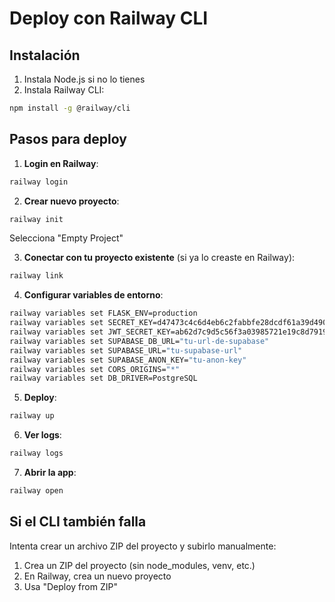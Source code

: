 # Deploy con Railway CLI

## Instalación

1. Instala Node.js si no lo tienes
2. Instala Railway CLI:
```bash
npm install -g @railway/cli
```

## Pasos para deploy

1. **Login en Railway**:
```bash
railway login
```

2. **Crear nuevo proyecto**:
```bash
railway init
```
Selecciona "Empty Project"

3. **Conectar con tu proyecto existente** (si ya lo creaste en Railway):
```bash
railway link
```

4. **Configurar variables de entorno**:
```bash
railway variables set FLASK_ENV=production
railway variables set SECRET_KEY=d47473c4c6d4eb6c2fabbfe28dcdf61a39d490cc42e028a15cd5b135f1863697
railway variables set JWT_SECRET_KEY=ab62d7c9d5c56f3a03985721e19c8d79196707abd14b796cbf15c8f2ee7fd736
railway variables set SUPABASE_DB_URL="tu-url-de-supabase"
railway variables set SUPABASE_URL="tu-supabase-url"
railway variables set SUPABASE_ANON_KEY="tu-anon-key"
railway variables set CORS_ORIGINS="*"
railway variables set DB_DRIVER=PostgreSQL
```

5. **Deploy**:
```bash
railway up
```

6. **Ver logs**:
```bash
railway logs
```

7. **Abrir la app**:
```bash
railway open
```

## Si el CLI también falla

Intenta crear un archivo ZIP del proyecto y subirlo manualmente:

1. Crea un ZIP del proyecto (sin node_modules, venv, etc.)
2. En Railway, crea un nuevo proyecto
3. Usa "Deploy from ZIP"